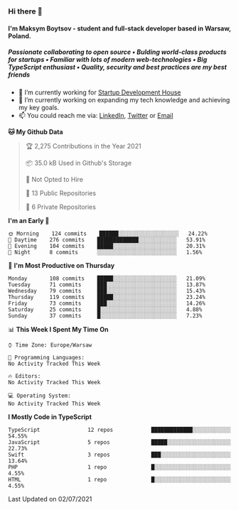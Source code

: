 ### Hi there 👋
#### I'm Maksym Boytsov - student and full-stack developer based in Warsaw, Poland.

##### Passionate collaborating to open source • Bulding world-class products for startups • Familiar with lots of modern web-technologies • Big TypeScript enthusiast • Quality, security and best practices are my best friends

- 💼 I’m currently working for [Startup Development House](https://start-up.house/en)
- 🔭 I’m currently working on expanding my tech knowledge and achieving my key goals.
- 📫 You could reach me via: [LinkedIn](https://www.linkedin.com/in/maksym-boytsov/), [Twitter](https://twitter.com/maksymboytsov) or [Email](mailto:maksym.boytsov@gmail.com?subject=[GitHub])

<!--START_SECTION:waka-->
**🐱 My Github Data** 

> 🏆 2,275 Contributions in the Year 2021
 > 
> 📦 35.0 kB Used in Github's Storage 
 > 
> 🚫 Not Opted to Hire
 > 
> 📜 13 Public Repositories 
 > 
> 🔑 6 Private Repositories  
 > 
**I'm an Early 🐤** 

```text
🌞 Morning    124 commits    ██████░░░░░░░░░░░░░░░░░░░   24.22% 
🌆 Daytime    276 commits    █████████████░░░░░░░░░░░░   53.91% 
🌃 Evening    104 commits    █████░░░░░░░░░░░░░░░░░░░░   20.31% 
🌙 Night      8 commits      ░░░░░░░░░░░░░░░░░░░░░░░░░   1.56%

```
📅 **I'm Most Productive on Thursday** 

```text
Monday       108 commits    █████░░░░░░░░░░░░░░░░░░░░   21.09% 
Tuesday      71 commits     ███░░░░░░░░░░░░░░░░░░░░░░   13.87% 
Wednesday    79 commits     ███░░░░░░░░░░░░░░░░░░░░░░   15.43% 
Thursday     119 commits    █████░░░░░░░░░░░░░░░░░░░░   23.24% 
Friday       73 commits     ███░░░░░░░░░░░░░░░░░░░░░░   14.26% 
Saturday     25 commits     █░░░░░░░░░░░░░░░░░░░░░░░░   4.88% 
Sunday       37 commits     █░░░░░░░░░░░░░░░░░░░░░░░░   7.23%

```


📊 **This Week I Spent My Time On** 

```text
⌚︎ Time Zone: Europe/Warsaw

💬 Programming Languages: 
No Activity Tracked This Week

🔥 Editors: 
No Activity Tracked This Week

💻 Operating System: 
No Activity Tracked This Week

```

**I Mostly Code in TypeScript** 

```text
TypeScript               12 repos            █████████████░░░░░░░░░░░░   54.55% 
JavaScript               5 repos             █████░░░░░░░░░░░░░░░░░░░░   22.73% 
Swift                    3 repos             ███░░░░░░░░░░░░░░░░░░░░░░   13.64% 
PHP                      1 repo              █░░░░░░░░░░░░░░░░░░░░░░░░   4.55% 
HTML                     1 repo              █░░░░░░░░░░░░░░░░░░░░░░░░   4.55%

```



 Last Updated on 02/07/2021
<!--END_SECTION:waka-->

